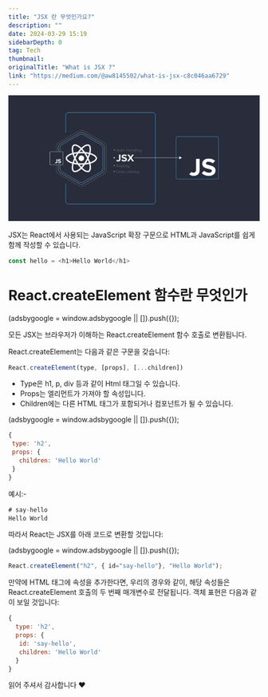 ```yaml
---
title: "JSX 란 무엇인가요?"
description: ""
date: 2024-03-29 15:19
sidebarDepth: 0
tag: Tech
thumbnail: 
originalTitle: "What is JSX ?"
link: "https://medium.com/@aw8145502/what-is-jsx-c8c046aa6729"
---
```



![이미지](./img/WhatisJSX_0.png)

JSX는 React에서 사용되는 JavaScript 확장 구문으로 HTML과 JavaScript를 쉽게 함께 작성할 수 있습니다.

```js
const hello = <h1>Hello World</h1>
```

# React.createElement 함수란 무엇인가

<!-- ui-log 수평형 -->
<ins class="adsbygoogle"
  style="display:block"
  data-ad-client="ca-pub-4877378276818686"
  data-ad-slot="9743150776"
  data-ad-format="auto"
  data-full-width-responsive="true"></ins>
<component is="script">
(adsbygoogle = window.adsbygoogle || []).push({});
</component>

모든 JSX는 브라우저가 이해하는 React.createElement 함수 호출로 변환됩니다.

React.createElement는 다음과 같은 구문을 갖습니다:

```js
React.createElement(type, [props], [...children])
```

- Type은 h1, p, div 등과 같이 Html 태그일 수 있습니다.
- Props는 엘리먼트가 가져야 할 속성입니다.
- Children에는 다른 HTML 태그가 포함되거나 컴포넌트가 될 수 있습니다.

<!-- ui-log 수평형 -->
<ins class="adsbygoogle"
  style="display:block"
  data-ad-client="ca-pub-4877378276818686"
  data-ad-slot="9743150776"
  data-ad-format="auto"
  data-full-width-responsive="true"></ins>
<component is="script">
(adsbygoogle = window.adsbygoogle || []).push({});
</component>

```js
{
 type: 'h2',
 props: {
   children: 'Hello World'
 }
}
```

예시:-

```js
# say-hello
Hello World
```

따라서 React는 JSX를 아래 코드로 변환할 것입니다:

<!-- ui-log 수평형 -->
<ins class="adsbygoogle"
  style="display:block"
  data-ad-client="ca-pub-4877378276818686"
  data-ad-slot="9743150776"
  data-ad-format="auto"
  data-full-width-responsive="true"></ins>
<component is="script">
(adsbygoogle = window.adsbygoogle || []).push({});
</component>

```js
React.createElement("h2", { id="say-hello"}, "Hello World");
```

만약에 HTML 태그에 속성을 추가한다면, 우리의 경우와 같이, 해당 속성들은 React.createElement 호출의 두 번째 매개변수로 전달됩니다. 객체 표현은 다음과 같이 보일 것입니다:

```js
{ 
  type: 'h2', 
  props: { 
   id: 'say-hello',
   children: 'Hello World'
  } 
}
```

읽어 주셔서 감사합니다 ❤️